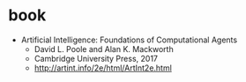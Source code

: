 # book

* Artificial Intelligence: Foundations of Computational Agents
  * David L. Poole and   Alan K. Mackworth
  * Cambridge University Press, 2017
  * http://artint.info/2e/html/ArtInt2e.html
  
